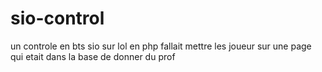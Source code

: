 # sio-control
un controle en bts sio sur lol en php fallait mettre les joueur sur une page qui etait dans la base de donner du prof
